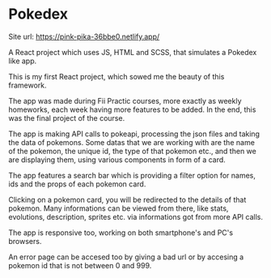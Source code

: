 # Pokedex

Site url: https://pink-pika-36bbe0.netlify.app/

A React project which uses JS, HTML and SCSS, that simulates a Pokedex like app.

This is my first React project, which sowed me the beauty of this framework.

The app was made during Fii Practic courses, more exactly as weekly homeworks, each week having more features to be added. In the end, this was the final project of the course.

The app is making API calls to pokeapi, processing the json files and taking the data of pokemons. Some datas that we are working with are the name of the pokemon, the unique id, the type of that pokemon etc., and then we are displaying them, using various components in form of a card.

The app features a search bar which is providing a filter option for names, ids and the props of each pokemon card.

Clicking on a pokemon card, you will be redirected to the details of that pokemon. Many informations can be viewed from there, like stats, evolutions, description, sprites etc. via informations got from more API calls.

The app is responsive too, working on both smartphone's and PC's browsers.

An error page can be accesed too by giving a bad url or by accesing a pokemon id that is not between 0 and 999.
